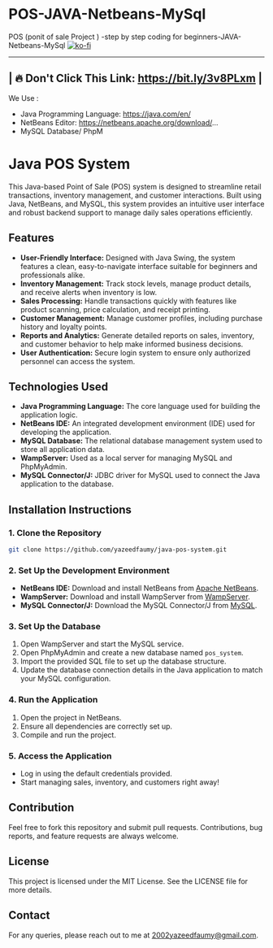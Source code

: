 # POS-JAVA-Netbeans-MySql
POS (ponit of sale Project ) -step by step coding for beginners-JAVA-Netbeans-MySql   [![ko-fi](https://ko-fi.com/img/githubbutton_sm.svg)](https://ko-fi.com/G2G5CX5PY)

-----------------------------------------------------------------------------------------------------------------
|               🔥       Don't Click This Link: https://bit.ly/3v8PLxm                        |
-----------------------------------------------------------------------------------------------------------------

 We  Use :
- Java Programming Language: https://java.com/en/
- NetBeans Editor:  https://netbeans.apache.org/download/...
- MySQL Database/ PhpM
# Java POS System

This Java-based Point of Sale (POS) system is designed to streamline retail transactions, inventory management, and customer interactions. Built using Java, NetBeans, and MySQL, this system provides an intuitive user interface and robust backend support to manage daily sales operations efficiently.

## Features

- **User-Friendly Interface:** Designed with Java Swing, the system features a clean, easy-to-navigate interface suitable for beginners and professionals alike.
- **Inventory Management:** Track stock levels, manage product details, and receive alerts when inventory is low.
- **Sales Processing:** Handle transactions quickly with features like product scanning, price calculation, and receipt printing.
- **Customer Management:** Manage customer profiles, including purchase history and loyalty points.
- **Reports and Analytics:** Generate detailed reports on sales, inventory, and customer behavior to help make informed business decisions.
- **User Authentication:** Secure login system to ensure only authorized personnel can access the system.
  
## Technologies Used

- **Java Programming Language:** The core language used for building the application logic.
- **NetBeans IDE:** An integrated development environment (IDE) used for developing the application.
- **MySQL Database:** The relational database management system used to store all application data.
- **WampServer:** Used as a local server for managing MySQL and PhpMyAdmin.
- **MySQL Connector/J:** JDBC driver for MySQL used to connect the Java application to the database.

## Installation Instructions

### 1. Clone the Repository

```bash
git clone https://github.com/yazeedfaumy/java-pos-system.git
```

### 2. Set Up the Development Environment

- **NetBeans IDE:** Download and install NetBeans from [Apache NetBeans](https://netbeans.apache.org/download/).
- **WampServer:** Download and install WampServer from [WampServer](https://www.wampserver.com/en/).
- **MySQL Connector/J:** Download the MySQL Connector/J from [MySQL](https://dev.mysql.com/downloads/connector/j/).

### 3. Set Up the Database

1. Open WampServer and start the MySQL service.
2. Open PhpMyAdmin and create a new database named `pos_system`.
3. Import the provided SQL file to set up the database structure.
4. Update the database connection details in the Java application to match your MySQL configuration.

### 4. Run the Application

1. Open the project in NetBeans.
2. Ensure all dependencies are correctly set up.
3. Compile and run the project.

### 5. Access the Application

- Log in using the default credentials provided.
- Start managing sales, inventory, and customers right away!

## Contribution

Feel free to fork this repository and submit pull requests. Contributions, bug reports, and feature requests are always welcome.

## License

This project is licensed under the MIT License. See the LICENSE file for more details.

## Contact

For any queries, please reach out to me at 2002yazeedfaumy@gmail.com.
